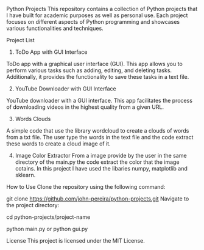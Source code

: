 Python Projects
This repository contains a collection of Python projects that I have built for academic purposes as well as personal use. Each project focuses on different aspects of Python programming and showcases various functionalities and techniques.

Project List
1. ToDo App with GUI Interface

ToDo app with a graphical user interface (GUI). This app allows you to perform various tasks such as adding, editing, and deleting tasks. Additionally, it provides the functionality to save these tasks in a text file.

2. YouTube Downloader with GUI Interface

YouTube downloader with a GUI interface. This app facilitates the process of downloading videos in the highest quality from a given URL.

3. Words Clouds

A simple code that use the library wordcloud to create a clouds of words from a txt file. The user type the words in the text file and the code extract these words to create a cloud image of it.

4. Image Color Extractor
From a image provide by the user in the same directory of the main.py the code extract the color that the image cotains. In this project I have used the libaries numpy, matplotlib and sklearn. 

How to Use
Clone the repository using the following command:

git clone https://github.com/john-pereira/python-projects.git
Navigate to the project directory:

cd python-projects/project-name

python main.py or python gui.py

License
This project is licensed under the MIT License.
